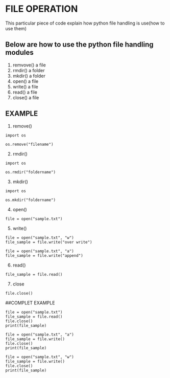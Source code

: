 # FILE OPERATION
This particular piece of code  explain how python file handling is use(how to use them)
## Below are  how to use the python file handling modules
1. remvove() a file
2. rmdir() a folder
3. mkdir() a folder
4. open() a file
5. write() a file 
6. read() a file 
7. close() a file 
## EXAMPLE
1. remove()
```
import os

os.remove("filename")
```
2. rmdir()
```
import os

os.rmdir("foldername")
```
3. mkdir()
```
import os

os.mkdir("foldername")
```
4. open()
```
file = open("sample.txt")
```
5. write()
```
file = open("sample.txt", "w")
file_sample = file.write("over write")

file = open("sample.txt", "a")
file_sample = file.write("append")
```
6. read()
```
file_sample = file.read()
```
7. close
```
file.close()
```
##COMPLET EXAMPLE
```
file = open("sample.txt")
file_sample = file.read()
file.close()
print(file_sample)

file = open("sample.txt", "a")
file_sample = file.write()
file.close()
print(file_sample)

file = open("sample.txt", "w")
file_sample = file.write()
file.close()
print(file_sample)
```
